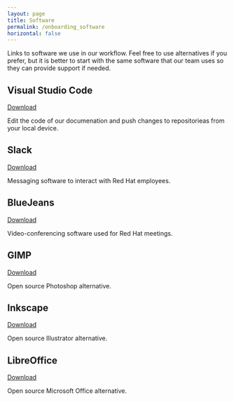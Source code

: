 ```yaml
---
layout: page
title: Software
permalink: /onboarding_software
horizontal: false
---
```


Links to software we use in our workflow. Feel free to use alternatives if you prefer, but it is better to start with the same software that our team uses so they can provide support if needed.

## Visual Studio Code

[Download](https://code.visualstudio.com/download/)

Edit the code of our documenation and push changes to repositorieas from your local device.

## Slack

[Download](https://slack.com/downloads/)

Messaging software to interact with Red Hat employees.

## BlueJeans

[Download](https://www.bluejeans.com/downloads/)

Video-conferencing software used for Red Hat meetings.

## GIMP

[Download](https://www.gimp.org/downloads/)

Open source Photoshop alternative.

## Inkscape

[Download](https://inkscape.org/release/)

Open source Illustrator alternative.

## LibreOffice

[Download](https://www.libreoffice.org/download/download/)

Open source Microsoft Office alternative.
